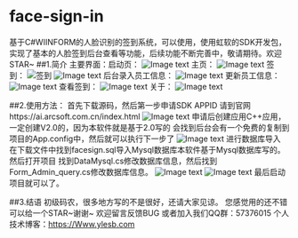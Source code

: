 # face-sign-in
基于C#WIINFORM的人脸识别的签到系统，可以使用，使用虹软的SDK开发包，实现了基本的人脸签到后台查看等功能，后续功能不断完善中，敬请期待。欢迎STAR~
##1.简介
主要界面：启动页：
![Image text](https://github.com/xgc1210/face-sign-in/blob/master/img/qidong.png)
主页：
![Image text](https://github.com/xgc1210/face-sign-in/blob/master/img/zhuye.png)
签到：
![签到](https://github.com/xgc1210/face-sign-in/blob/master/img/signin.png)
![Image text](https://github.com/xgc1210/face-sign-in/blob/master/img/sign2.png)
后台录入员工信息：
![Image text](https://github.com/xgc1210/face-sign-in/blob/master/img/insert.png)
更新员工信息：
![Image text](https://github.com/xgc1210/face-sign-in/blob/master/img/insert.png)
查看签到：
![Image text](https://github.com/xgc1210/face-sign-in/blob/master/img/query.png)
关于：
![Image text](https://github.com/xgc1210/face-sign-in/blob/master/img/about.png)

##2.使用方法：
首先下载源码，然后第一步申请SDK APPID
请到官网https://ai.arcsoft.com.cn/index.html
![Image text](https://github.com/xgc1210/face-sign-in/blob/master/img/used1.png)
申请后创建应用C++应用，一定创建V2.0的，因为本软件就是基于2.0写的
会找到后台会有一个免费的复制到项目的App.config中，然后就可以执行下一步了
![Image text](https://github.com/xgc1210/face-sign-in/blob/master/img/used2.png)
进行数据库导入
在下载文件中找到facesign.sql导入Mysql数据库本软件基于Mysql数据库写的。
然后打开项目
找到DataMysql.cs修改数据库信息，然后找到Form_Admin_query.cs修改数据库信息。
![Image text](https://github.com/xgc1210/face-sign-in/blob/master/img/used3.png)
![Image text](https://github.com/xgc1210/face-sign-in/blob/master/img/used4.png)
最后启动项目就可以了。

##3.结语
初级码农，很多地方写的不是很好，还请大家见谅。
您感觉用的还不错可以给一个STAR~谢谢~
欢迎留言反馈BUG
或者加入我们QQ群：57376015
个人技术博客：https://Www.ylesb.com
